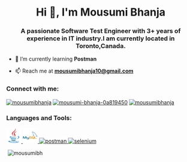 <h1 align="center">Hi 👋, I'm Mousumi Bhanja</h1>
<h3 align="center">A passionate Software Test Engineer with 3+ years of experience in IT industry.I am currently located in Toronto,Canada.</h3>

- 🌱 I’m currently learning **Postman**

- 📫 Reach me at **mousumibhanja10@gmail.com**

<h3 align="left">Connect with me:</h3>
<p align="left">
<a href="https://twitter.com/mousumibhanja" target="blank"><img align="center" src="https://raw.githubusercontent.com/rahuldkjain/github-profile-readme-generator/master/src/images/icons/Social/twitter.svg" alt="mousumibhanja" height="30" width="40" /></a>
<a href="https://linkedin.com/in/mousumi-bhanja-0a819450" target="blank"><img align="center" src="https://raw.githubusercontent.com/rahuldkjain/github-profile-readme-generator/master/src/images/icons/Social/linked-in-alt.svg" alt="mousumi-bhanja-0a819450" height="30" width="40" /></a>
<a href="https://www.hackerrank.com/mousumibhanja" target="blank"><img align="center" src="https://raw.githubusercontent.com/rahuldkjain/github-profile-readme-generator/master/src/images/icons/Social/hackerrank.svg" alt="mousumibhanja" height="30" width="40" /></a>
</p>

<h3 align="left">Languages and Tools:</h3>
<p align="left"> <a href="https://www.java.com" target="_blank" rel="noreferrer"> <img src="https://raw.githubusercontent.com/devicons/devicon/master/icons/java/java-original.svg" alt="java" width="40" height="40"/> </a> <a href="https://www.mysql.com/" target="_blank" rel="noreferrer"> <img src="https://raw.githubusercontent.com/devicons/devicon/master/icons/mysql/mysql-original-wordmark.svg" alt="mysql" width="40" height="40"/> </a> <a href="https://postman.com" target="_blank" rel="noreferrer"> <img src="https://www.vectorlogo.zone/logos/getpostman/getpostman-icon.svg" alt="postman" width="40" height="40"/> </a> <a href="https://www.selenium.dev" target="_blank" rel="noreferrer"> <img src="https://raw.githubusercontent.com/detain/svg-logos/780f25886640cef088af994181646db2f6b1a3f8/svg/selenium-logo.svg" alt="selenium" width="40" height="40"/> </a> </p>

<p>&nbsp;<img align="center" src="https://github-readme-stats.vercel.app/api?username=mousumibh&show_icons=true&locale=en" alt="mousumibh" /></p>
